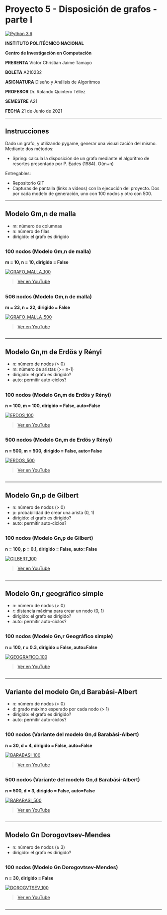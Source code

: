 # Proyecto 5 - Disposición de grafos - parte I

[![Python 3.6](https://img.shields.io/badge/python-3.6-blue.svg)](https://www.python.org/downloads/release/python-360/)

**INSTITUTO POLITÉCNICO NACIONAL**

**Centro de Investigación en Computación**

**PRESENTA** Victor Christian Jaime Tamayo

**BOLETA** A210232

**ASIGNATURA** Diseño y Análisis de Algoritmos

**PROFESOR** Dr. Rolando Quintero Téllez

**SEMESTRE** A21

**FECHA** 21 de Junio de 2021

---

## Instrucciones

Dado un grafo, y utilizando pygame, generar una visualización del mismo. Mediante dos métodos:
- Spring: calcula la disposición de un grafo mediante el algoritmo de resortes presentado por P. Eades (1984). O(m+n)

Entregables:
- Repositorio GIT
- Capturas de pantalla (links a videos) con la ejecución del proyecto. Dos por cada modelo de generación, uno con 100 nodos y otro con 500.


---

## Modelo Gm,n de malla
- m: número de columnas
- n: número de filas
- dirigido: el grafo es dirigido

##

### 100 nodos (Modelo Gm,n de malla)
**m = 10, n = 10, dirigido = False**

[![GRAFO_MALLA_100](/img/GRAFO_MALLA_100.PNG)](https://www.youtube.com/watch?v=UgdnvDPQOLs)

>[Ver en YouTube](https://www.youtube.com/watch?v=UgdnvDPQOLs)

##

### 506 nodos (Modelo Gm,n de malla)
**m = 23, n = 22, dirigido = False**

[![GRAFO_MALLA_500](/img/GRAFO_MALLA_500.PNG)](https://www.youtube.com/watch?v=U7OoQNJp6Jc)

>[Ver en YouTube](https://www.youtube.com/watch?v=U7OoQNJp6Jc)


##


---

## Modelo Gn,m de Erdös y Rényi
- n: número de nodos (> 0)
- m: número de aristas (>= n-1)
- dirigido: el grafo es dirigido?
- auto: permitir auto-ciclos?

##

### 100 nodos (Modelo Gn,m de Erdös y Rényi)
**n = 100, m = 100, dirigido = False, auto=False**

[![ERDOS_100](/img/ERDOS_100.PNG)](https://www.youtube.com/watch?v=y_b4q_hFS2g)

>[Ver en YouTube](https://www.youtube.com/watch?v=y_b4q_hFS2g)

##

### 500 nodos (Modelo Gn,m de Erdös y Rényi)
**n = 500, m = 500, dirigido = False, auto=False**

[![ERDOS_500](/img/ERDOS_500.PNG)](https://www.youtube.com/watch?v=u-RFw_K7kNs)

>[Ver en YouTube](https://www.youtube.com/watch?v=u-RFw_K7kNs)

##

---

## Modelo Gn,p de **Gilbert**
- n: número de nodos (> 0)
- p: probabilidad de crear una arista (0, 1)
- dirigido: el grafo es dirigido?
- auto: permitir auto-ciclos?

##

### 100 nodos (Modelo Gn,p de Gilbert)
**n = 100, p = 0.1, dirigido = False, auto=False**

[![GILBERT_100](/img/GILBERT_100.PNG)](https://www.youtube.com/watch?v=jWXKS2jQCEc)

>[Ver en YouTube](https://www.youtube.com/watch?v=jWXKS2jQCEc)


##


---

## Modelo Gn,r **geográfico simple**
- n: número de nodos (> 0)
- r: distancia máxima para crear un nodo (0, 1)
- dirigido: el grafo es dirigido?
- auto: permitir auto-ciclos?

##

### 100 nodos (Modelo Gn,r Geográfico simple)
**n = 100, r = 0.3, dirigido = False, auto=False**


[![GEOGRAFICO_100](/img/GEOGRAFICO_100.PNG)](https://www.youtube.com/watch?v=aL8Ht17KPKM)

>[Ver en YouTube](https://www.youtube.com/watch?v=aL8Ht17KPKM)

##

---

## Variante del modelo Gn,d **Barabási-Albert**
- n: número de nodos (> 0)
- d: grado máximo esperado por cada nodo (> 1)
- dirigido: el grafo es dirigido?
- auto: permitir auto-ciclos?

##

### 100 nodos (Variante del modelo Gn,d Barabási-Albert)
**n = 30, d = 4, dirigido = False, auto=False**

[![BARABASI_100](/img/BARABASI_100.PNG)](https://www.youtube.com/watch?v=RDpQ_V8KAfk)

>[Ver en YouTube](https://www.youtube.com/watch?v=RDpQ_V8KAfk)

##

### 500 nodos (Variante del modelo Gn,d Barabási-Albert)
**n = 500, d = 3, dirigido = False, auto=False**

[![BARABASI_500](/img/BARABASI_500.PNG)](https://www.youtube.com/watch?v=g2A535M5m1w)

>[Ver en YouTube](https://www.youtube.com/watch?v=p-gBZSHEjtU)

##

---

## Modelo Gn **Dorogovtsev-Mendes**
- n: número de nodos (≥ 3)
- dirigido: el grafo es dirigido?

##

### 100 nodos (Modelo Gn Dorogovtsev-Mendes)
**n = 30, dirigido = False**

[![DOROGVTSEV_100](/img/DOROGVTSEV_100.PNG)](https://www.youtube.com/watch?v=of-j_zOdstw)

>[Ver en YouTube](https://www.youtube.com/watch?v=of-j_zOdstw)

##

---
